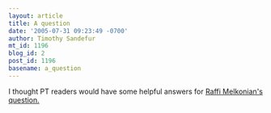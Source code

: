 ```yaml
---
layout: article
title: A question
date: '2005-07-31 09:23:49 -0700'
author: Timothy Sandefur
mt_id: 1196
blog_id: 2
post_id: 1196
basename: a_question
---
```

I thought PT readers would have some helpful answers for [Raffi Melkonian's question.](http://www.crescatsententia.org/archives/2005_07_29.html#005769)
